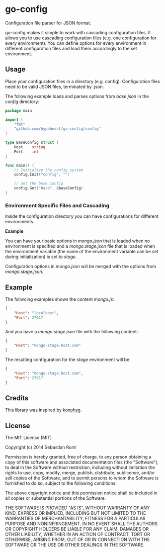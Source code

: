 # go-config

Configuration file parser for JSON format.

go-config makes it simple to work with cascading configuration files. It allows you to use cascading configuration files (e.g. one configuration for every environment). You can define options for every environment in different configuration files and load them accordingly to the set environment.

## Usage

Place your configuration files in a directory (e.g. config). Configuration files need to be valid JSON files, terminated by .json.

The following example loads and parses options from *base.json* in the *config* directory:

```go
package main

import (
    "fmt"
    "github.com/hypebeast/go-config/config"
)

type BaseConfig struct {
    Host    string
    Port    int
}

func main() {
    // Initialize the config system
    config.Init("config", "")

    // Get the base config
    config.Get("base", &baseConfig)
}
```

### Environment Specific Files and Cascading

Inside the configuration directory you can have configurations for different environments.

**Example**

You can have your basic options in *mongo.json* that is loaded when no environment is specified and a *mongo.stage.json* file that is loaded when the environment variable (the name of the environment variable can be set during initialization) is set to *stage*.

Configuration options in *mongo.json* will be merged with the options from *mongo.stage.json*.

## Example

The follwoing examples shows the content *mongo.js*:

```json
{
    "Host": "localhost",
    "Port": 27017
}
```

And you have a *mongo.stage.json* file with the following content:

```json
{
    "Host": "mongo-stage.host.com"
}
```

The resulting configuration for the *stage* environment will be:

```json
{
    "Host": "mongo-stage.host.com",
    "Port": 27017
}
```

## Credits

This library was inspired by [konphyg](https://github.com/pgte/konphyg).

## License

The MIT License (MIT)

Copyright (c) 2014 Sebastian Ruml

Permission is hereby granted, free of charge, to any person obtaining a copy of this software and associated documentation files (the "Software"), to deal in the Software without restriction, including without limitation the rights to use, copy, modify, merge, publish, distribute, sublicense, and/or sell copies of the Software, and to permit persons to whom the Software is furnished to do so, subject to the following conditions:

The above copyright notice and this permission notice shall be included in all copies or substantial portions of the Software.

THE SOFTWARE IS PROVIDED "AS IS", WITHOUT WARRANTY OF ANY KIND, EXPRESS OR IMPLIED, INCLUDING BUT NOT LIMITED TO THE WARRANTIES OF MERCHANTABILITY, FITNESS FOR A PARTICULAR PURPOSE AND NONINFRINGEMENT. IN NO EVENT SHALL THE AUTHORS OR COPYRIGHT HOLDERS BE LIABLE FOR ANY CLAIM, DAMAGES OR OTHER LIABILITY, WHETHER IN AN ACTION OF CONTRACT, TORT OR OTHERWISE, ARISING FROM, OUT OF OR IN CONNECTION WITH THE SOFTWARE OR THE USE OR OTHER DEALINGS IN THE SOFTWARE.
